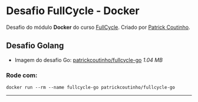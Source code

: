 # Desafio FullCycle - Docker

Desafio do módulo **Docker** do curso [FullCycle](https://fullcycle.com.br/). Criado por [Patrick Coutinho](https://www.linkedin.com/in/patrickcoutinho/).

## Desafio Golang

- Imagem do desafio Go: [patrickcoutinho/fullcycle-go](https://hub.docker.com/layers/269472164/patrickcoutinho/fullcycle-go/latest/images/sha256-2a0915ee85e68b5148c77f030ae9da792c2755e1086690055799eea425e63c02?context=repo) *1.04 MB*

### Rode com:

```shell
docker run --rm --name fullcycle-go patrickcoutinho/fullcycle-go 
```

---